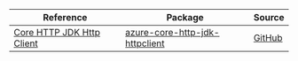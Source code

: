 | Reference | Package | Source |
|---|---|---|
|[Core HTTP JDK Http Client](core-http-jdk-httpclient-readme.md)|[azure-core-http-jdk-httpclient](https://repo1.maven.org/maven2/com/azure/azure-core-http-jdk-httpclient)|[GitHub](https://github.com/Azure/azure-sdk-for-java/blob/main/sdk/core/azure-core-http-jdk-httpclient)|
